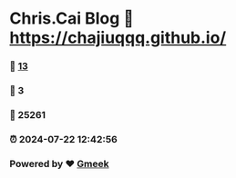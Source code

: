 # Chris.Cai Blog :link: https://chajiuqqq.github.io/ 
### :page_facing_up: [13](https://chajiuqqq.github.io//tag.html) 
### :speech_balloon: 3 
### :hibiscus: 25261 
### :alarm_clock: 2024-07-22 12:42:56 
### Powered by :heart: [Gmeek](https://github.com/Meekdai/Gmeek)
